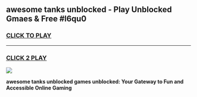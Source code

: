 
## awesome tanks unblocked - Play Unblocked Gmaes & Free #l6qu0
<h3>
<a href="https://news.freeplayer.one?title=awesome_tanks_unblocked&ref=03M">CLICK TO PLAY</a></h3>
<hr>

<h3>
<a href="https://news.freeplayer.one?title=awesome_tanks_unblocked&ref=03M">CLICK 2 PLAY</a>
  
</h3>

<a href="https://news.freeplayer.one?title=awesome_tanks_unblocked&ref=03M"><img src="https://clearcache.store/games.png"></a>


**awesome tanks unblocked games unblocked: Your Gateway to Fun and Accessible Online Gaming**
